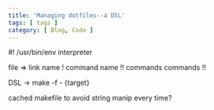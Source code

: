 ```yaml
---
title: 'Managing dotfiles--a DSL'
tags: [ tags ]
category: [ Blog, Code ]
---
```


#! /usr/bin/env interpreter

file => link
name ! command
name !!
commands
commands
!!

DSL -> make -f - {target}

cached makefile to avoid string manip every time?
